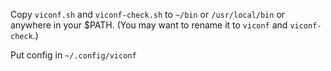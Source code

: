 Copy `viconf.sh` and `viconf-check.sh` to `~/bin` or `/usr/local/bin` or anywhere in your $PATH.
(You may want to rename it to `viconf` and `viconf-check`.)

Put config in `~/.config/viconf`
